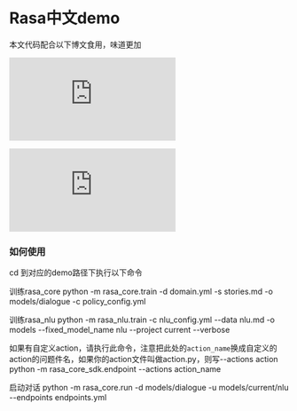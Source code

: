 # Rasa中文demo

本文代码配合以下博文食用，味道更加

![Rasa使用指南01](https://terrifyzhao.github.io/2018/09/17/Rasa%E4%BD%BF%E7%94%A8%E6%8C%87%E5%8D%9701.html)

![Rasa使用指南02](https://terrifyzhao.github.io/2019/02/26/Rasa%E4%BD%BF%E7%94%A8%E6%8C%87%E5%8D%9702.html)

### 如何使用

cd 到对应的demo路径下执行以下命令

训练rasa_core
python -m rasa_core.train -d domain.yml -s stories.md -o models/dialogue -c policy_config.yml

训练rasa_nlu
python -m rasa_nlu.train -c nlu_config.yml --data nlu.md -o models --fixed_model_name nlu --project current --verbose

如果有自定义action，请执行此命令，注意把此处的`action_name`换成自定义的action的问题件名，如果你的action文件叫做action.py，则写--actions action
python -m rasa_core_sdk.endpoint --actions action_name

启动对话
python -m rasa_core.run -d models/dialogue -u models/current/nlu --endpoints endpoints.yml
